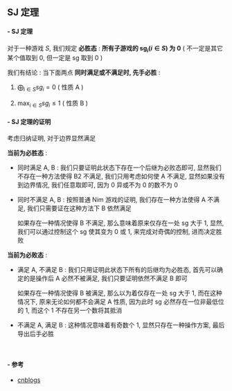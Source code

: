 ## SJ 定理

#### - SJ 定理

对于一种游戏 $S$, 我们规定 **必胜态** : **所有子游戏的 $\text{sg}_i (i \in S)$ 为 $0$** ( 不一定是其它某个值取到 $0$, 但一定是 sg 取到 $0$ )

我们有结论 : 当下面两点 **同时满足或不满足时, 先手必胜** : 

1. $\bigoplus_{i \in S} sg_i = 0$ ( 性质 A )

2. $\max_{i \in S} sg_i \leqslant 1$ ( 性质 B )

#### - SJ 定理的证明

考虑归纳证明, 对于边界显然满足

**当前为必胜态** : 

* 同时满足 A, B : 我们只要证明此状态下存在一个后继为必败态即可, 显然我们不存在一种方法使得 B2 不满足, 我们只用考虑如何使 A 不满足, 显然如果没有到边界情况, 我们任意取即可, 因为 $0$ 异或不为 $0$ 的数不为 $0$

* 同时不满足 A, B : 按照普通 Nim 游戏的证明, 我们存在一种方法使得 A 不满足, 我们只需要证在这种方法下 B 依然满足

  如果存在一种情况使得 B 不满足, 那么意味着原来仅存在一处 sg 大于 $1$, 显然, 我们可以通过控制这个 sg 使其变为 $0$ 或 $1$, 来完成对奇偶的控制, 进而决定胜败
  
**当前为必败态** : 

* 满足 A, 不满足 B : 我们只用证明此状态下所有的后继均为必胜态, 首先可以确定的是操作后 A 必然不被满足, 我们只要证明依然不满足 B 即可

  如果存在一种情况使得 B 被满足, 那么以为着仅存在一处 sg 大于 $1$, 而在这种情况下, 原来无论如何都不会满足 A 性质, 因为此时 sg 必然存在一位非最低位的 $1$, 而这个 $1$ 不存在另一个数将其抵消
  
* 不满足 A, 满足 B : 这种情况意味着有奇数个 $1$, 显然只存在一种操作方案, 最后导出后手必胜

<br>

#### - 参考

* [cnblogs](https://www.cnblogs.com/y-clever/p/6667592.html)
